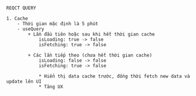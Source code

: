     REQCT QUERY

    1. Cache
        - Thời gian mặc định là 5 phút
        - useQuery
            + Lần đầu tiên hoặc sau khi hết thời gian cache
                isLoading: true -> false
                isFetching: true -> false

            + Các lần tiếp theo (chưa hết thời gian cache)
                isLoading: false -> false
                isFetching: true -> false

                * Hiển thị data cache trước, đồng thời fetch new data và update lên UI
                * Tăng UX
